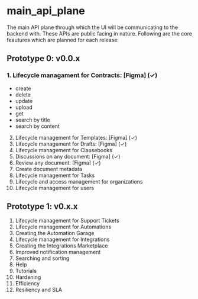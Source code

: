 # main_api_plane
The main API plane through which the UI will be communicating to the backend with. These APIs are public facing in nature.
Following are the core feautures which are planned for each release:

## Prototype 0: v0.0.x
### 1. Lifecycle managament for Contracts:    [Figma] (✓)
- create
- delete
- update
- upload
- get
- search by title
- search by content
2. Lifecycle management for Templates:    [Figma] (✓)
3. Lifecycle management for Drafts:       [Figma] (✓)
4. Lifecycle management for Clausebooks
5. Discussions on any document:           [Figma] (✓)
6. Review any document:                   [Figma] (✓)
7. Create document metadata
8. Lifecycle management for Tasks
9. Lifecycle and access management for organizations
10. Lifecycle management for users
   

## Prototype 1: v0.x.x
1. Lifecycle management for Support Tickets
2. Lifecycle management for Automations
3. Creating the Automation Garage
4. Lifecycle management for Integrations
5. Creating the Integrations Marketplace
6. Improved notification management
7. Searching and sorting
8. Help
9. Tutorials
10. Hardening
11. Efficiency
12. Resiliency and SLA
